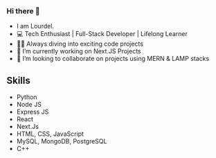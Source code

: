 ### Hi there 👋

<!--
**Lourdel/Lourdel** is a ✨ _special_ ✨ repository because its `README.md` (this file) appears on your GitHub profile.

[![Anurag's GitHub stats](https://github-readme-stats.vercel.app/api?username=Lourdel)](https://github.com/anuraghazra/github-readme-stats)

- 🌱 I’m currently learning ...
-->
- I am Lourdel.
- 💻 Tech Enthusiast | Full-Stack Developer | Lifelong Learner
- 👨‍💻 Always diving into exciting code projects
- 🔭 I’m currently working on Next.JS Projects
- 👯 I’m looking to collaborate on projects using MERN & LAMP stacks

 ## Skills
 - Python
 - Node JS
 - Express JS
 - React
 - Next.Js
 - HTML, CSS, JavaScript
 - MySQL, MongoDB, PostgreSQL
 - C++


